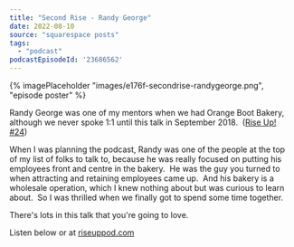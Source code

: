 ```yaml
---
title: "Second Rise - Randy George"
date: 2022-08-10
source: "squarespace posts"
tags: 
  - "podcast"
podcastEpisodeId: '23686562'
---
```

{% imagePlaceholder "images/e176f-secondrise-randygeorge.png", "episode poster" %}
 

Randy George was one of my mentors when we had Orange Boot Bakery, although we never spoke 1:1 until this talk in September 2018.  ([Rise Up! #24](http://riseuppod.com/rise-up-24-randy-george))

When I was planning the podcast, Randy was one of the people at the top of my list of folks to talk to, because he was really focused on putting his employees front and centre in the bakery.  He was the guy you turned to when attracting and retaining employees came up.  And his bakery is a wholesale operation, which I knew nothing about but was curious to learn about.  So I was thrilled when we finally got to spend some time together.

There's lots in this talk that you're going to love. 

Listen below or at [riseuppod.com](http://riseuppod.com/second-rise-randy-george-of-red-hen-baking-company)

